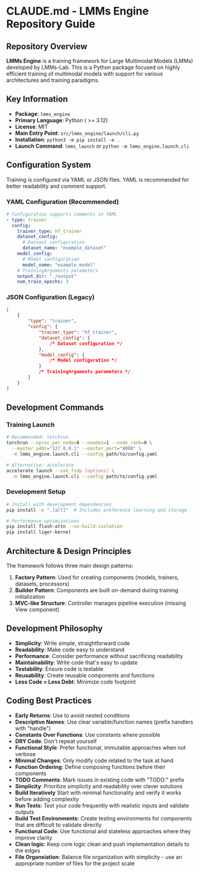 # CLAUDE.md - LMMs Engine Repository Guide

## Repository Overview

**LMMs Engine** is a training framework for Large Multimodal Models (LMMs) developed by LMMs-Lab. This is a Python package focused on highly efficient training of multimodal models with support for various architectures and training paradigms.

## Key Information

- **Package**: `lmms_engine`
- **Primary Language**: Python ( >= 3.12)
- **License**: MIT
- **Main Entry Point**: `src/lmms_engine/launch/cli.py`
- **Installation**: `python3 -m pip install -e .`
- **Launch Command**: `lmms_launch` or `python -m lmms_engine.launch.cli`

## Configuration System

Training is configured via YAML or JSON files. YAML is recommended for better readability and comment support.

### YAML Configuration (Recommended)

```yaml
# Configuration supports comments in YAML
- type: trainer
  config:
    trainer_type: hf_trainer
    dataset_config:
      # Dataset configuration
      dataset_name: "example_dataset"
    model_config:
      # Model configuration  
      model_name: "example_model"
    # TrainingArguments parameters
    output_dir: "./output"
    num_train_epochs: 3
```

### JSON Configuration (Legacy)

```json
[
	{
		"type": "trainer",
		"config": {
			"trainer_type": "hf_trainer",
			"dataset_config": {
				/* Dataset configuration */
			},
			"model_config": {
				/* Model configuration */
			}
			/* TrainingArguments parameters */
		}
	}
]
```

## Development Commands

### Training Launch

```bash
# Recommended: torchrun
torchrun --nproc_per_node=8 --nnodes=1 --node_rank=0 \
  --master_addr="127.0.0.1" --master_port="8000" \
  -m lmms_engine.launch.cli --config path/to/config.yaml

# Alternative: accelerate
accelerate launch --use_fsdp [options] \
  -m lmms_engine.launch.cli --config path/to/config.yaml
```

### Development Setup

```bash
# Install with development dependencies
pip install -e ".[all]"  # Includes preference learning and storage

# Performance optimizations
pip install flash-attn --no-build-isolation
pip install liger-kernel
```

## Architecture & Design Principles

The framework follows three main design patterns:

1. **Factory Pattern**: Used for creating components (models, trainers, datasets, processors)
2. **Builder Pattern**: Components are built on-demand during training initialization
3. **MVC-like Structure**: Controller manages pipeline execution (missing View component)

## Development Philosophy

- **Simplicity**: Write simple, straightforward code
- **Readability**: Make code easy to understand
- **Performance**: Consider performance without sacrificing readability
- **Maintainability**: Write code that's easy to update
- **Testability**: Ensure code is testable
- **Reusability**: Create reusable components and functions
- **Less Code = Less Debt**: Minimize code footprint

## Coding Best Practices

- **Early Returns**: Use to avoid nested conditions
- **Descriptive Names**: Use clear variable/function names (prefix handlers with "handle")
- **Constants Over Functions**: Use constants where possible
- **DRY Code**: Don't repeat yourself
- **Functional Style**: Prefer functional, immutable approaches when not verbose
- **Minimal Changes**: Only modify code related to the task at hand
- **Function Ordering**: Define composing functions before their components
- **TODO Comments**: Mark issues in existing code with "TODO:" prefix
- **Simplicity**: Prioritize simplicity and readability over clever solutions
- **Build Iteratively** Start with minimal functionality and verify it works before adding complexity
- **Run Tests**: Test your code frequently with realistic inputs and validate outputs
- **Build Test Environments**: Create testing environments for components that are difficult to validate directly
- **Functional Code**: Use functional and stateless approaches where they improve clarity
- **Clean logic**: Keep core logic clean and push implementation details to the edges
- **File Organsiation**: Balance file organization with simplicity - use an appropriate number of files for the project scale
